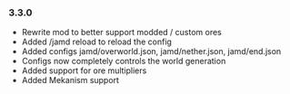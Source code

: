 ### 3.3.0

- Rewrite mod to better support modded / custom ores
- Added /jamd reload to reload the config
- Added configs jamd/overworld.json, jamd/nether.json, jamd/end.json
- Configs now completely controls the world generation
- Added support for ore multipliers
- Added Mekanism support